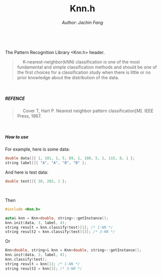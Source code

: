 <h1 align=center>Knn.h</h2>
<h6 align=center>Author: Jachin Fang</h6>
</br>
</br>

The Pattern Recognition Library <Knn.h> header.

<blockquote>
&emsp; K-nearest-neighbor(kNN) classification is one of the most fundamental and simple classification methods and should be one of the first choices for a classification study  when there is little or no prior knowledge about the distribution of the data.
</blockquote>
</br>

##### REFENCE

<blockquote>
&emsp; Cover T, Hart P. Nearest neighbor pattern classification[M]. IEEE Press, 1967.
</blockquote>
</br>

##### How to use

For example, here is some data:
```c++
double data[]{ 1, 101, 1, 5, 89, 1, 108, 5, 1, 115, 8, 1 }; 
string label[]{ "A", "A", "B", "B" }; 

``` 

And here is test data:
```c++
double test[]{ 10, 202, 1 };
```

</br>

Then

```c++
#include <Knn.h>
``` 

```c++
auto& knn = Knn<double, string>::getInstance(); 
knn.init(data, 3, label, 4); 
string result = knn.classify(test)[1]; /* 1-NN */
string result2 = knn.classify(test)[3]; /* 3-NN */
```

Or
```c++
Knn<double, string>& knn = Knn<double, string>::getInstance(); 
knn.init(data, 3, label, 4); 
knn.classify(test); 
string result = knn[1]; /* 1-NN */
string result2 = knn[3]; /* 3-NN */
```

